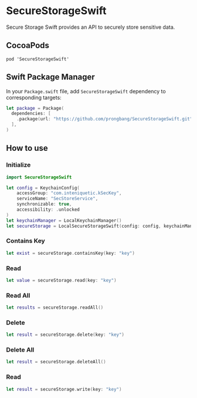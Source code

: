 # SecureStorageSwift

Secure Storage Swift provides an API to securely store sensitive data.

## CocoaPods

```shell
pod 'SecureStorageSwift'
```

## Swift Package Manager

In your `Package.swift` file, add `SecureStorageSwift` dependency to corresponding targets:

```swift
let package = Package(
  dependencies: [
    .package(url: "https://github.com/prongbang/SecureStorageSwift.git", from: "1.0.1"),
  ],
)
```

## How to use

### Initialize

```swift
import SecureStorageSwift

let config = KeychainConfig(
    accessGroup: "com.inteniquetic.kSecKey",
    serviceName: "SecStoreService",
    synchronizable: true,
    accessibility: .unlocked
)
let keychainManager = LocalKeychainManager()
let secureStorage = LocalSecureStorageSwift(config: config, keychainManager: keychainManager)
```

### Contains Key

```swift
let exist = secureStorage.containsKey(key: "key")
```


### Read

```swift
let value = secureStorage.read(key: "key")
```


### Read All

```swift
let results = secureStorage.readAll()
```


### Delete

```swift
let result = secureStorage.delete(key: "key")
```


### Delete All

```swift
let result = secureStorage.deleteAll()
```


### Read

```swift
let result = secureStorage.write(key: "key")
```
